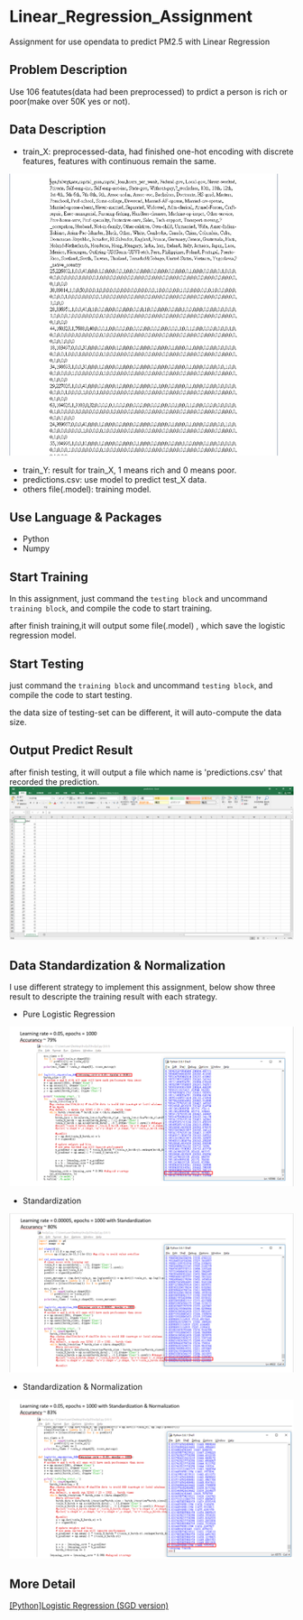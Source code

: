 # Linear_Regression_Assignment
Assignment for use opendata to predict PM2.5 with Linear Regression

## Problem Description
Use 106 featutes(data had been preprocessed) to prdict a person is rich or poor(make over 50K yes or not).

## Data Description
- train_X: preprocessed-data, had finished one-hot encoding with discrete features, features with continuous remain the same.  
<img src="./img/img1.PNG" height="500"  >

- train_Y: result for train_X, 1 means rich and 0 means poor.
- predictions.csv: use model to predict test_X data.
- others file(.model): training model. 

## Use Language & Packages
- Python 
- Numpy 

## Start Training
In this assignment, just command the `testing block` and uncommand `training block`, and compile the code to start training.

after finish training,it will output some file(.model) , which save the logistic regression model.

## Start Testing
just command the `training block` and uncommand `testing block`, and compile the code to start testing.

the data size of testing-set can be different, it will auto-compute the data size.

## Output Predict Result
after finish testing, it will output a file which name is 'predictions.csv' that recorded the prediction.
<img src="./img/img5.PNG">

## Data Standardization & Normalization
I use different strategy to implement this assignment, below show three result to descripte the training result with each strategy.
- Pure Logistic Regression
<img src="./img/img2.PNG">

- Standardization
<img src="./img/img3.PNG">

- Standardization & Normalization
<img src="./img/img4.PNG">

## More Detail
[[Python]Logistic Regression (SGD version)](https://john850512.wordpress.com/2018/04/16/pythonlogistic-regression-sgd-version/#more-2338)

